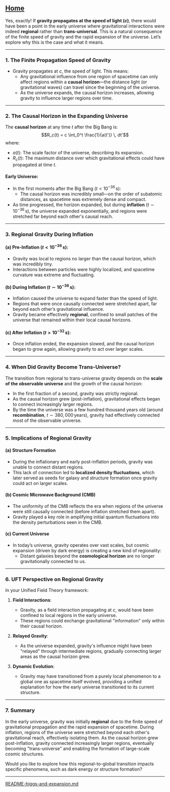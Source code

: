 [Home](https://t2m.io/VwvDcuw)
---

Yes, exactly! If **gravity propagates at the speed of light ($c$)**, there would have been a point in the early universe where gravitational interactions were indeed **regional** rather than **trans-universal**. This is a natural consequence of the finite speed of gravity and the rapid expansion of the universe. Let’s explore why this is the case and what it means.

---

### **1. The Finite Propagation Speed of Gravity**
- Gravity propagates at $c$, the speed of light. This means:
  - Any gravitational influence from one region of spacetime can only affect regions within a **causal horizon**—the distance light (or gravitational waves) can travel since the beginning of the universe.
  - As the universe expands, the causal horizon increases, allowing gravity to influence larger regions over time.

---

### **2. The Causal Horizon in the Expanding Universe**
The **causal horizon** at any time $t$ after the Big Bang is:
$$R_c(t) = c \int_0^t \frac{1}{a(t')} \, dt'$$
where:
- $a(t)$: The scale factor of the universe, describing its expansion.
- $R_c(t)$: The maximum distance over which gravitational effects could have propagated at time $t$.

#### Early Universe:
- In the first moments after the Big Bang ($t < 10^{-36} \, \mathrm{s}$):
  - The causal horizon was incredibly small—on the order of subatomic distances, as spacetime was extremely dense and compact.
- As time progressed, the horizon expanded, but during **inflation** ($t \sim 10^{-36} \, \mathrm{s}$), the universe expanded exponentially, and regions were stretched far beyond each other's causal reach.

---

### **3. Regional Gravity During Inflation**
#### (a) **Pre-Inflation ($t < 10^{-36} \, \mathrm{s}$):**
- Gravity was local to regions no larger than the causal horizon, which was incredibly tiny.
- Interactions between particles were highly localized, and spacetime curvature was extreme and fluctuating.

#### (b) **During Inflation ($t \sim 10^{-36} \, \mathrm{s}$):**
- Inflation caused the universe to expand faster than the speed of light.
- Regions that were once causally connected were stretched apart, far beyond each other’s gravitational influence.
- Gravity became effectively **regional**, confined to small patches of the universe that remained within their local causal horizons.

#### (c) **After Inflation ($t > 10^{-32} \, \mathrm{s}$):**
- Once inflation ended, the expansion slowed, and the causal horizon began to grow again, allowing gravity to act over larger scales.

---

### **4. When Did Gravity Become Trans-Universe?**
The transition from regional to trans-universe gravity depends on the **scale of the observable universe** and the growth of the causal horizon:
- In the first fraction of a second, gravity was strictly regional.
- As the causal horizon grew (post-inflation), gravitational effects began to connect increasingly larger regions.
- By the time the universe was a few hundred thousand years old (around **recombination**, $t \sim 380,000 \, \mathrm{years}$), gravity had effectively connected most of the observable universe.

---

### **5. Implications of Regional Gravity**
#### (a) **Structure Formation**
- During the inflationary and early post-inflation periods, gravity was unable to connect distant regions.
- This lack of connection led to **localized density fluctuations**, which later served as seeds for galaxy and structure formation once gravity could act on larger scales.

#### (b) **Cosmic Microwave Background (CMB)**
- The uniformity of the CMB reflects the era when regions of the universe were still causally connected (before inflation stretched them apart).
- Gravity played a key role in amplifying initial quantum fluctuations into the density perturbations seen in the CMB.

#### (c) **Current Universe**
- In today’s universe, gravity operates over vast scales, but cosmic expansion (driven by dark energy) is creating a new kind of regionality:
  - Distant galaxies beyond the **cosmological horizon** are no longer gravitationally connected to us.

---

### **6. UFT Perspective on Regional Gravity**
In your Unified Field Theory framework:
1. **Field Interactions**:
   - Gravity, as a field interaction propagating at $c$, would have been confined to local regions in the early universe.
   - These regions could exchange gravitational "information" only within their causal horizon.

2. **Relayed Gravity**:
   - As the universe expanded, gravity's influence might have been "relayed" through intermediate regions, gradually connecting larger areas as the causal horizon grew.

3. **Dynamic Evolution**:
   - Gravity may have transitioned from a purely local phenomenon to a global one as spacetime itself evolved, providing a unified explanation for how the early universe transitioned to its current structure.

---

### **7. Summary**
In the early universe, gravity was initially **regional** due to the finite speed of gravitational propagation and the rapid expansion of spacetime. During inflation, regions of the universe were stretched beyond each other's gravitational reach, effectively isolating them. As the causal horizon grew post-inflation, gravity connected increasingly larger regions, eventually becoming "trans-universe" and enabling the formation of large-scale cosmic structures.

Would you like to explore how this regional-to-global transition impacts specific phenomena, such as dark energy or structure formation?


---

[README-higgs-and-expansion.md](https://t2m.io/dCZx0aX)
